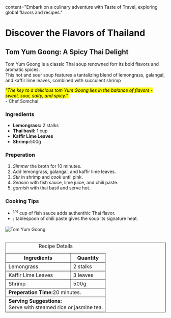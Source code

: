 <!DOCTYPE html>
<html lang="en">
<head>
  <meta charset="UTF-8>
  <meta name="description"> 
  content="Embark on a culinary adventure with Taste of Travel, exploring global flavors and recipes."
  <title>Taste of Travel</title>
</head>
<body>
  <h1>Discover the Flavors of Thailand</h1>
  <h2>Tom Yum Goong: A Spicy Thai Delight</h2>
  
  <p> Tom Yum Goong is a classic Thai soup renowned forr its bold flavors and aromatic spices.<br> This hot and sour soup features a tantalizing blend of lemongrass, galangal, and kaffir lime leaves, combined with succulent shrimp</p>

  <blockqoute><mark><em>"The key to a delicious tom Yum Goong lies in the balance of flavors - sweet, sour, salty, and spicy.".</em></mark><br> - Chef Somchai</blockqoute>

  <h3>Ingredients</h3>
<ul>
    <li><strong>Lemongrass:</strong> 2 stalks</li>
    <li><strong>Thai basil:</strong> 1 cup</li>
    <li><strong>Kaffir Lime Leaves</strong></li>
    <li><strong>Shrimp:</strong>500g</li>
</ul>
<h3>Preperation</h3>
  <ol>
    <li><em>Simmer</em> the broth for 10 minutes.</li>
    <li>Add lemongrass, galangal, and kaffir lime leaves.</li>
    <li><em>Stir</em> in shrimp and <em>cook</em> until pink.</li>
    <li><em>Season</em> with fish sauce, lime juice, and chili paste.</li>
    <li><em>garnish</em> with thai basil and serve hot.</li>
  </ol>
  <h3>Cooking Tips</h3>
  <ul>
    <li><sup>1/4</sup> cup of fish sauce adds authenthic Thai flavor.</li>
    <li><sub>1</sub> tablespoon of chili paste gives the soup its signature heat.</li>
  </ul>

  <img src="https://edube.org/uploads/media/default/0001/04/thai-soup.jpg" alt="Tom Yum Goong">
    
   <br>
   <br>

   <table border="1">
   <caption> Recipe Details</caption>
   <tr>
    <th>Ingredients</th>
     <th>Quantity</th>
   </tr>
  <tr>
    <td>Lemongrass</td>
    <td>2 stalks</td>
  </tr>
  <tr>
    <td>Kaffir Lime Leaves</td>
    <td>3 leaves</td>
  </tr>
<tr>
  <td>Shrimp</td>
  <td>500g</td>
</tr>
<tr>
  <td colspan="2"><strong>Preperation Time:</strong>20 minutes.</td>
</tr>
<tr>
  <td colspan="2"><strong>Serving Suggestions:</strong><br>Serve with steamed rice or jasmine tea.</td>
</tr>
   </table>

</body>
</html>
